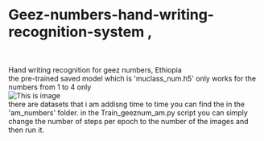 # <h1> Geez-numbers-hand-writing-recognition-system ,</h1> <br />
Hand writing recognition for geez numbers, Ethiopia <br />
the pre-trained saved model which is 'muclass_num.h5' only works for the numbers from 1 to 4 only <br />
![This is image](https://lh3.googleusercontent.com/5a_f3cMV6GnTVxeXlCH3S8we65Xe_SFadFodQ9eYRDt-9WzbtlR31NgEAO3vyF_V0Rh3RKUUeDx-0s0oXvbB3hTZ8SlFHZ2hhfKJq7XAouuoZtxINOLEUuFCmfy9HKdZLXyVUfZy04H4jFhQQhy1Ds1LYxhPCXUWmXhwNQHptT7_JJThNM5pYogcKFMMY-XqlfZA-nVOJ_7ogQE-rORXnLe04YTDY69MaZkqf1WAKDce0Z6mkBFai4o-Dsig_aOPv2XRYtB58J_AG5hIgeVUVzcf-COFJK3YF2HFIaF5QOz-MsEkbw8pKkj-tMhvly6onWY2FUvPbyvUkUXz5yXwq5r_YeeCB8yKNF_maqSrSuZaPf6KTzIaY1jZTz7_wYDlGvqSQdbPo_6dw-fW01ZngZBUR3TQ1oiq7fwWXfrcHPlGz40jzVlUcoMG8-ssaYw6OoSUXK4t9PYT81X_ePK5nTCy3P_PamsIjaWIRu1kfpR94f_ILZLshTc5sU6g-ZJrM2-MHAyLdvgYKYr3zmedC799XaG7ObmVPwTNN_xnwfiO-0oNPUFDeMK4qIzuyd2Pfg8-lMWKlDUQtP4Hzwm4Wl3vkH7D_CgIrODRbQvojwXzPYAYmEaY5M2ViqQm1fUF-9MPCIVD5HzN7G1ULhktUkry=w628-h161-no) <br />
there are datasets that i am addisng time to time you can find the in the 'am_numbers' folder. in the Train_geeznum_am.py script you can simply change the number of steps per epoch to the number of the images and then run it.


